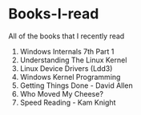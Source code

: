 # Books-I-read
All of the books that I recently read

1. Windows Internals 7th Part 1
2. Understanding The Linux Kernel
3. Linux Device Drivers (Ldd3)
4. Windows Kernel Programming
5. Getting Things Done - David Allen
6. Who Moved My Cheese?
7. Speed Reading - Kam Knight
